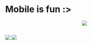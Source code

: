 # Mobile is fun :>

<p align="center">
  <a href="https://skillicons.dev">
    <img src="https://skillicons.dev/icons?i=git,react,androidstudio,css,flutter,github,html,js,jest,py,tailwind,ts" />
  </a>
</p>
  
  ##
 
<div> 
  <a href = "mailto:michel.ribeiro26@outlook.com"><img src="https://img.shields.io/badge/-Email-%23333?style=for-the-badge&logo=gmail&logoColor=white" target="_blank"></a>
  <a href="https://www.linkedin.com/in/michel-ribeiro-146b8084/" target="_blank"><img src="https://img.shields.io/badge/-LinkedIn-%230077B5?style=for-the-badge&logo=linkedin&logoColor=white" target="_blank"></a> 
</div>
